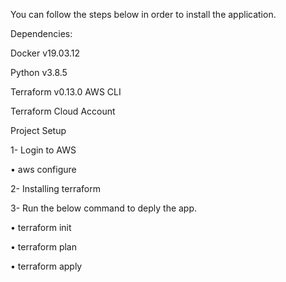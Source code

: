 You can follow the steps below in order to install the application.

Dependencies:

Docker v19.03.12 

Python v3.8.5 

Terraform v0.13.0 AWS CLI

Terraform Cloud Account


Project Setup

1- Login to AWS

•	aws configure

2- Installing terraform

3- Run the below command to deply the app.

•	terraform init

•	terraform plan

•	terraform apply

